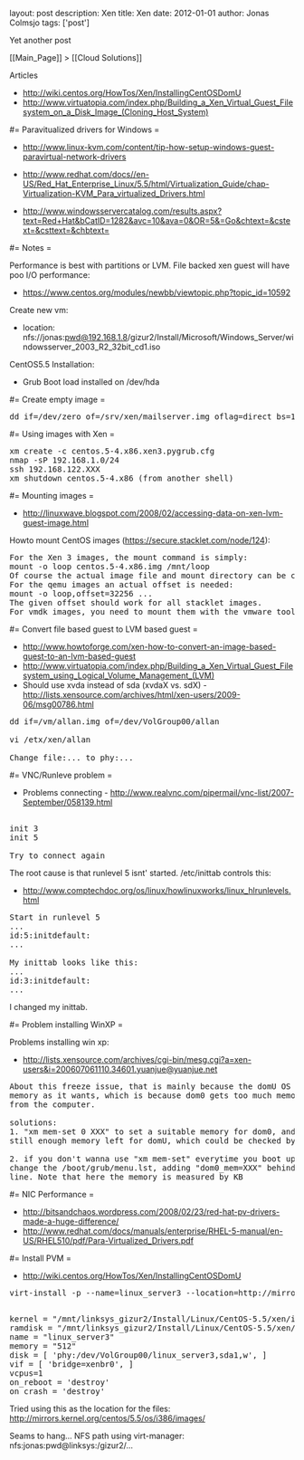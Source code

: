 layout: post
description: Xen
title: Xen
date: 2012-01-01
author: Jonas Colmsjo
tags: ['post']

Yet another post





[[Main_Page]] > [[Cloud Solutions]]


Articles
* http://wiki.centos.org/HowTos/Xen/InstallingCentOSDomU
* http://www.virtuatopia.com/index.php/Building_a_Xen_Virtual_Guest_Filesystem_on_a_Disk_Image_(Cloning_Host_System)


#= Paravitualized drivers for Windows =

*  http://www.linux-kvm.com/content/tip-how-setup-windows-guest-paravirtual-network-drivers

* http://www.redhat.com/docs//en-US/Red_Hat_Enterprise_Linux/5.5/html/Virtualization_Guide/chap-Virtualization-KVM_Para_virtualized_Drivers.html

* http://www.windowsservercatalog.com/results.aspx?text=Red+Hat&bCatID=1282&avc=10&ava=0&OR=5&=Go&chtext=&cstext=&csttext=&chbtext=

#= Notes =

Performance is best with partitions or LVM. File backed xen guest will have poo I/O performance:
* https://www.centos.org/modules/newbb/viewtopic.php?topic_id=10592

Create new vm:
* location: nfs://jonas:pwd@192.168.1.8/gizur2/Install/Microsoft/Windows_Server/windowsserver_2003_R2_32bit_cd1.iso

CentOS5.5 Installation:
* Grub Boot load installed on /dev/hda


#= Create empty image =

<pre>
dd if=/dev/zero of=/srv/xen/mailserver.img oflag=direct bs=1M count=2048
</pre>

#= Using images with Xen =

<pre>
xm create -c centos.5-4.x86.xen3.pygrub.cfg
nmap -sP 192.168.1.0/24
ssh 192.168.122.XXX
xm shutdown centos.5-4.x86 (from another shell)
</pre>


#= Mounting images =

* http://linuxwave.blogspot.com/2008/02/accessing-data-on-xen-lvm-guest-image.html

Howto mount CentOS images (https://secure.stacklet.com/node/124):
<pre>
For the Xen 3 images, the mount command is simply:
mount -o loop centos.5-4.x86.img /mnt/loop
Of course the actual image file and mount directory can be changed. The Xen 3 images are ext3 vbd's. and do not require an offset in the mount command.
For the qemu images an actual offset is needed:
mount -o loop,offset=32256 ...
The given offset should work for all stacklet images.
For vmdk images, you need to mount them with the vmware tools which are not distributed with the free player unfortunately. Or convert it back to a qemu raw using the qemu-img tool
</pre>



#= Convert file based guest to LVM based guest =

* http://www.howtoforge.com/xen-how-to-convert-an-image-based-guest-to-an-lvm-based-guest
* http://www.virtuatopia.com/index.php/Building_a_Xen_Virtual_Guest_Filesystem_using_Logical_Volume_Management_(LVM)
* Should use xvda instead of sda (xvdaX vs. sdX) - http://lists.xensource.com/archives/html/xen-users/2009-06/msg00786.html

<pre>
dd if=/vm/allan.img of=/dev/VolGroup00/allan

vi /etx/xen/allan

Change file:... to phy:...
</pre>


#= VNC/Runleve problem =

* Problems connecting - http://www.realvnc.com/pipermail/vnc-list/2007-September/058139.html

<pre>

init 3
init 5

Try to connect again
</pre>

The root cause is that runlevel 5 isnt' started. /etc/inittab controls this:
* http://www.comptechdoc.org/os/linux/howlinuxworks/linux_hlrunlevels.html


<pre>
Start in runlevel 5
...
id:5:initdefault:
...

My inittab looks like this:
...
id:3:initdefault:
...
</pre>

I changed my inittab.

#= Problem installing WinXP =

Problems installing win xp:
* http://lists.xensource.com/archives/cgi-bin/mesg.cgi?a=xen-users&i=200607061110.34601.yuanjue@yuanjue.net

<pre>
About this freeze issue, that is mainly because the domU OS cannot get enough 
memory as it wants, which is because dom0 gets too much memory (almost all) 
from the computer.

solutions:
1. "xm mem-set 0 XXX" to set a suitable memory for dom0, and be sure that is 
still enough memory left for domU, which could be checked by "xm info"

2. if you don't wanna use "xm mem-set" everytime you boot up a domU, go to 
change the /boot/grub/menu.lst, adding "dom0_mem=XXX" behind the "kernel" 
line. Note that here the memory is measured by KB
</pre>


#= NIC Performance =

* http://bitsandchaos.wordpress.com/2008/02/23/red-hat-pv-drivers-made-a-huge-difference/
* http://www.redhat.com/docs/manuals/enterprise/RHEL-5-manual/en-US/RHEL510/pdf/Para-Virtualized_Drivers.pdf


#= Install PVM =

* http://wiki.centos.org/HowTos/Xen/InstallingCentOSDomU

<pre>
virt-install -p --name=linux_server3 --location=http://mirror.nsc.liu.se/CentOS/5.5/isos/i386/CentOS-5.5-i386-bin-DVD.iso --bridge=xenbr0 --file=/dev/VolGroup00/linux_server3 --ram=1024

</pre>


<pre>
kernel = "/mnt/linksys_gizur2/Install/Linux/CentOS-5.5/xen/i386/vmlinuz"
ramdisk = "/mnt/linksys_gizur2/Install/Linux/CentOS-5.5/xen/i386/initrd.img"
name = "linux_server3"
memory = "512"
disk = [ 'phy:/dev/VolGroup00/linux_server3,sda1,w', ]
vif = [ 'bridge=xenbr0', ]
vcpus=1
on_reboot = 'destroy'
on_crash = 'destroy'
</pre>

Tried using this as the location for the files:
http://mirrors.kernel.org/centos/5.5/os/i386/images/


Seams to hang...
NFS path using virt-manager: nfs:jonas:pwd@linksys:/gizur2/...
